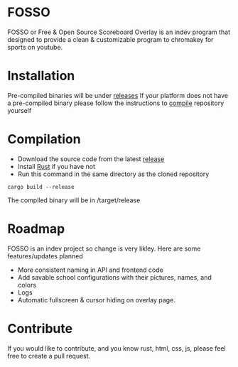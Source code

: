 # FOSSO
FOSSO or Free & Open Source Scoreboard Overlay is an indev program that designed to provide a clean & customizable program to chromakey for sports on youtube.
# Installation
Pre-compiled binaries will be under [releases](https://github.com/AllLiver/FOSSO/releases "releases")
If your platform does not have a pre-compiled binary please follow the instructions to [compile](https://github.com/AllLiver/FOSSO?tab=readme-ov-file#compilation "how to compile") repository yourself

# Compilation 
- Download the source code from the latest [release](https://github.com/AllLiver/FOSSO/releases "releases")
- Install [Rust](https://rustup.rs/ "rustup") if you have not
- Run this command in the same directory as the cloned repository
```
cargo build --release
```
The compiled binary will be in /target/release

# Roadmap
FOSSO is an indev project so change is very likley.
Here are some features/updates planned
 - More consistent naming in API and frontend code
 - Add savable school configurations with their pictures, names, and colors
 - Logs
 - Automatic fullscreen & cursor hiding on overlay page.
# Contribute
If you would like to contribute, and you know rust, html, css, js, please feel free to create a pull request.


